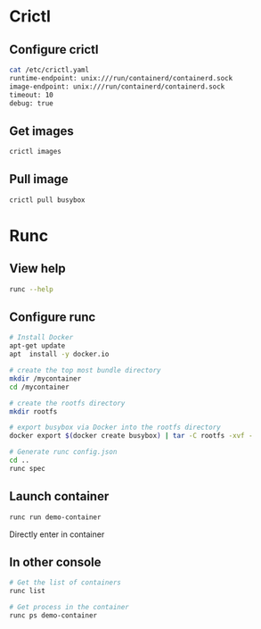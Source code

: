 # Crictl
## Configure crictl
```sh
cat /etc/crictl.yaml
runtime-endpoint: unix:///run/containerd/containerd.sock
image-endpoint: unix:///run/containerd/containerd.sock
timeout: 10
debug: true
```

## Get images
```sh
crictl images
```

## Pull image
```sh
crictl pull busybox
```

# Runc
## View help
```sh
runc --help
```

## Configure runc
```sh
# Install Docker
apt-get update
apt  install -y docker.io  

# create the top most bundle directory
mkdir /mycontainer
cd /mycontainer

# create the rootfs directory
mkdir rootfs

# export busybox via Docker into the rootfs directory
docker export $(docker create busybox) | tar -C rootfs -xvf -

# Generate runc config.json
cd ..
runc spec
```

## Launch container

```sh
runc run demo-container
```
Directly enter in container 


## In other console

```sh
# Get the list of containers
runc list
```

```sh
# Get process in the container
runc ps demo-container
```


